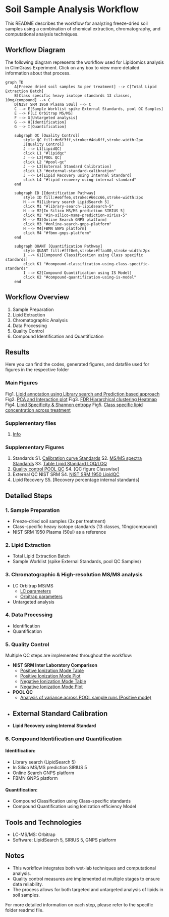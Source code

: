# Soil Sample Analysis Workflow

This README describes the workflow for analyzing freeze-dried soil samples using a combination of chemical extraction, chromatography, and computational analysis techniques.

## Workflow Diagram

The following diagram represents the workflow used for Lipidomics analysis in ClimGrass Experiment. Click on any box to view more detailed information about that process.


```mermaid
graph TD
    A[Freeze dried soil samples 3x per treatment] --> C[Total Lipid Extraction Batch]
    B[Class specific heavy isotope standards 13 classes, 10ng/compound] --> C
    D[NIST SRM 1950 Plasma 50ul] --> C
    C --> E[Sample Worklist spike External Standards, pool QC Samples]
    E --> F[LC Orbitrap MS/MS]
    F --> G[Untargeted analysis]
    G --> H[Identification]
    G --> I[Quantification]

    subgraph QC [Quality Control]
        style QC fill:#e6f3ff,stroke:#4da6ff,stroke-width:2px
        J[Quality Control]
        J --> L1[LipidQC]
        click L1 "#lipidqc"
        J --> L2[POOL QC]
        click L2 "#pool-qc"
        J --> L3[External Standard Calibration]
        click L3 "#external-standard-calibration"
        J --> L4[Lipid Recovery using Internal Standard]
        click L4 "#lipid-recovery-using-internal-standard"
    end

    subgraph ID [Identification Pathway]
        style ID fill:#e6ffe6,stroke:#66cc66,stroke-width:2px
        H --> M1[Library search LipidSearch 5]
        click M1 "#library-search-lipidsearch-5"
        H --> M2[In Silico MS/MS prediction SIRIUS 5]
        click M2 "#in-silico-msms-prediction-sirius-5"
        H --> M3[Online Search GNPS platform]
        click M3 "#online-search-gnps-platform"
        H --> M4[FBMN GNPS platform]
        click M4 "#fbmn-gnps-platform"
    end

    subgraph QUANT [Quantification Pathway]
        style QUANT fill:#fff0e6,stroke:#ffaa80,stroke-width:2px
        I --> K1[Compound Classification using Class specific standards]
        click K1 "#compound-classification-using-class-specific-standards"
        I --> K2[Compound Quantification using IS Model]
        click K2 "#compound-quantification-using-is-model"
    end
```

## Workflow Overview

1. Sample Preparation
2. Lipid Extraction
3. Chromatographic Analysis
4. Data Processing
5. Quality Control
6. Compound Identification and Quantification


## Results
Here you can find the codes, generated figures, and datafile used for figures in the respective folder

### Main Figures
Fig1. [Lipid annotation using Library search and Prediction based approach](Results/Figure1/Figure1.ipynb)
Fig2. [PCA and Interaction plot](Results/Figure2/Figure2.ipynb)
Fig3. [FDR Hiararchical clustering Heatmap](Results/Figure3/Figure3.ipynb)
Fig4. [Lipid Specificity & Shannon entropy](Results/Figure4/Figure4.ipynb)
Fig5. [Class specific lipid concentration across treatment](Results/Figure5/figure5.ipynb)

### Supplementary files
1. [Info](supplementary/Table-S1.docx)

### Supplementary Figures

1. Standards
S1. [Calibration curve Standards](Results/Calibration-curves/Calibration-curve.ipynb)
S2. [MS/MS spectra Standards](Results/Validation-of-current-lipidomics-workflow/LipidStandards/mass-spec-standards.ipynb)
S3. [Table Lipid Standard LOQ/LOQ](supplementary/calibration_table.pdf)
2. [Quality control POOL QC](supplementary/QC_percentage_differences_plot_with_threshold_neg.pdf)
S4. [QC figure Classwise]
3. External QC NIST SRM
S4. [NIST SRM 1950 LipidQC](supplementary/Soil_lipidomcis_NISTSRM1950.png)
4. Lipid Recovery
S5. [Recovery percentage internal standards]

## Detailed Steps

### 1. Sample Preparation

- Freeze-dried soil samples (3x per treatment)
- Class-specific heavy isotope standards (13 classes, 10ng/compound)
- NIST SRM 1950 Plasma (50ul) as a reference

### 2. Lipid Extraction

- Total Lipid Extraction Batch
- Sample Worklist (spike External Standards, pool QC Samples)

### 3. Chromatographic & High-resolution MS/MS analysis

- LC Orbitrap MS/MS
  - [LC parameters](methods/LC-parameters.pdf)
  - [Orbitrap parameters](methods/Orbitrap-parameters.pdf)
- Untargeted analysis

### 4. Data Processing

- Identification
- Quantification
  
### 5. Quality Control

Multiple QC steps are implemented throughout the workflow:

- **NIST SRM Inter Laboratory Comparison**
  - [Positive Ionization Mode Table](supplementary/Soil_lipidomics_SRM1950.pdf)
  - [Positive Ionization Mode Plot](supplementary/Soil_lipidomcis_NISTSRM1950.png)
  - [Negative Ionization Mode Table]()
  - [Negative Ionization Mode Plot]()
- **POOL QC**
  - [Analysis of variance across POOL sample runs (Positive mode)](supplementary/QC_percentage_differences_plot_with_threshold_neg.pdf)
- **External Standard Calibration**
  - 
- **Lipid Recovery using Internal Standard**

### 6. Compound Identification and Quantification

#### Identification:
- Library search (LipidSearch 5)
- In Silico MS/MS prediction SIRIUS 5
- Online Search GNPS platform
- FBMN GNPS platform

#### Quantification:
- Compound Classification using Class-specific standards
- Compound Quantification using Ionization efficiency Model

## Tools and Technologies

- LC-MS/MS: Orbitrap
- Software: LipidSearch 5, SIRIUS 5, GNPS platform

## Notes

- This workflow integrates both wet-lab techniques and computational analysis.
- Quality control measures are implemented at multiple stages to ensure data reliability.
- The process allows for both targeted and untargeted analysis of lipids in soil samples.

For more detailed information on each step, please refer to the specific folder readmd file.
